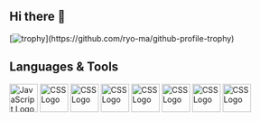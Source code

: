 ## Hi there 👋

[![trophy](https://github-profile-trophy.vercel.app/?username=JonasScherz01&theme=monokai&rank=-?)](https://github.com/ryo-ma/github-profile-trophy)

<h2 align="left">Languages & Tools</h2>

<div>
  <img src="https://cdn.worldvectorlogo.com/logos/c--4.svg" alt="JavaScript Logo" width="50" height="50"/>
  <img src="https://cdn.worldvectorlogo.com/logos/typescript.svg" alt="CSS Logo" width="50" height="50"/>
  <img src="https://cdn.worldvectorlogo.com/logos/react-2.svg" alt="CSS Logo" width="50" height="50"/>
  <img src="https://cdn.worldvectorlogo.com/logos/primereact-1.svg" alt="CSS Logo" width="50" height="50"/>
  <img src="https://cdn.worldvectorlogo.com/logos/graphql-logo-2.svg" alt="CSS Logo" width="50" height="50"/>
  <img src="https://cdn.worldvectorlogo.com/logos/nodejs-2.svg" alt="CSS Logo" width="50" height="50"/>
  <img src="https://cdn.worldvectorlogo.com/logos/nextjs-2.svg" alt="CSS Logo" width="50" height="50"/>
  <img src="https://cdn.worldvectorlogo.com/logos/kubernets.svg" alt="CSS Logo" width="50" height="50"/>
</div>


<!--
**JonasScherz01/JonasScherz01** is a ✨ _special_ ✨ repository because its `README.md` (this file) appears on your GitHub profile.

Here are some ideas to get you started:

- 🔭 I’m currently working on ...
- 🌱 I’m currently learning ...
- 👯 I’m looking to collaborate on ...
- 🤔 I’m looking for help with ...
- 💬 Ask me about ...
- 📫 How to reach me: ...
- 😄 Pronouns: ...
- ⚡ Fun fact: ...
-->
